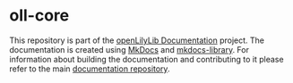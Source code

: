 # oll-core

This repository is part of the
[openLilyLib Documentation](https://github.com/openlilylib-documentation)
project. The documentation is created using [MkDocs](https://www.mkdocs.org) and
[mkdocs-library](https://uliska.github.io/mkdocs-library). For information about
building the documentation and contributing to it please refer to the main
[documentation repository](https://github.com/openlilylib-documentation/openlilylib-documentation.github.io).
